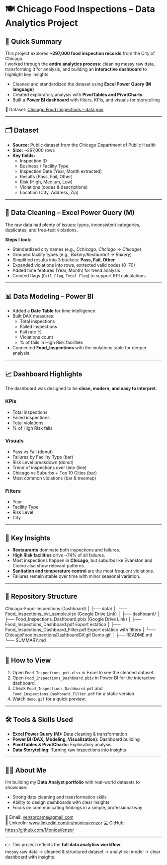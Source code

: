 # 🍽️ Chicago Food Inspections – Data Analytics Project  

## 📌 Quick Summary  
This project explores **~297,000 food inspection records** from the City of Chicago.  
I worked through the **entire analytics process**: cleaning messy raw data, transforming it for analysis, and building an **interactive dashboard** to highlight key insights.  

- Cleaned and standardized the dataset using **Excel Power Query (M language)**  
- Created exploratory analysis with **PivotTables and PivotCharts**  
- Built a **Power BI dashboard** with filters, KPIs, and visuals for storytelling  

🔗 Dataset: [Chicago Food Inspections – data.gov](https://catalog.data.gov/dataset/food-inspections)  

---

## 🗂️ Dataset  
- **Source:** Public dataset from the Chicago Department of Public Health  
- **Size:** ~297,000 rows  
- **Key fields:**  
  - Inspection ID  
  - Business / Facility Type  
  - Inspection Date (Year, Month extracted)  
  - Results (Pass, Fail, Other)  
  - Risk (High, Medium, Low)  
  - Violations (codes & descriptions)  
  - Location (City, Address, Zip)  

---

## 🧹 Data Cleaning – Excel Power Query (M)  
The raw data had plenty of issues: typos, inconsistent categories, duplicates, and free-text violations.  

**Steps I took:**  
- Standardized city names (e.g., *Cchicago, Chciago → Chicago*)  
- Grouped facility types (e.g., *Bakery/Restaurant → Bakery*)  
- Simplified results into 3 buckets: **Pass, Fail, Other**  
- Expanded violations into rows, extracted valid codes (0–70)  
- Added time features (Year, Month) for trend analysis  
- Created flags (`Fail_Flag`, `Total_Flag`) to support KPI calculations  

---

## 📊 Data Modeling – Power BI  
- Added a **Date Table** for time intelligence  
- Built DAX measures:  
  - Total inspections  
  - Failed inspections  
  - Fail rate %  
  - Violations count  
  - % of fails in High Risk facilities  
- Connected **Food_Inspections** with the violations table for deeper analysis  

---

## 📈 Dashboard Highlights  
The dashboard was designed to be **clean, modern, and easy to interpret**.  

### KPIs  
- Total inspections  
- Failed inspections  
- Total violations  
- % of High Risk fails  

### Visuals  
- Pass vs Fail (donut)  
- Failures by Facility Type (bar)  
- Risk Level breakdown (donut)  
- Trend of inspections over time (line)  
- Chicago vs Suburbs + Top 10 Cities (bar)  
- Most common violations (bar & treemap)  

### Filters  
- Year  
- Facility Type  
- Risk Level  
- City  

---

## 🔑 Key Insights  
- **Restaurants** dominate both inspections and failures.  
- **High Risk facilities** drive ~74% of all failures.  
- Most inspections happen in **Chicago**, but suburbs like Evanston and Cicero also show relevant patterns.  
- **Sanitation and temperature control** are the most frequent violations.  
- Failures remain stable over time with minor seasonal variation.  

---

## 📂 Repository Structure  

Chicago-Food-Inspections-Dashboard/
│
├── data/
│   └── Food_Inspections_pvt_sample.xlsx (Google Drive Link)
│
├── dashboard/
│   ├── Food_Inspections_Dashboard.pbix           (Google Drive Link)
│   ├── Food_Inspections_Dashboard.pdf            Export estático
│   ├── Food_Inspections_Dashboard_Filter.pdf     Export estático with filters
│   └── ChicagoFoodInspectionsDashboardGif.gif    Demo gif
│
├── README.md                                   
└── SUMMARY.md                                  



---

## 🚀 How to View  
1. Open `Food_Inspections_pvt.xlsx` in Excel to see the cleaned dataset.  
2. Open `Food_Inspections_Dashboard.pbix` in Power BI for the interactive dashboard.  
3. Check `Food_Inspections_Dashboard.pdf` and `Food_Inspections_Dashboard_Filter.pdf` for a static version.
4. Watch `demo.gif` for a quick preview.  

---

## 🛠 Tools & Skills Used  
- **Excel Power Query (M):** Data cleaning & transformation  
- **Power BI (DAX, Modeling, Visualization):** Dashboard building  
- **PivotTables & PivotCharts:** Exploratory analysis  
- **Data Storytelling:** Turning raw inspections into insights  

---

## 👩‍💻 About Me  
I’m building my **Data Analyst portfolio** with real-world datasets to showcase:  
- Strong data cleaning and transformation skills  
- Ability to design dashboards with clear insights  
- Focus on communicating findings in a simple, professional way  

📧 Email: venzorcame@gmail.com  
💼 LinkedIn: www.linkedin.com/in/monicavenzor
💻 GitHub: https://github.com/MonicaVenzor

---

👉 This project reflects the **full data analytics workflow**:  
messy raw data → cleaned & structured dataset → analytical model → clear dashboard with insights.  

